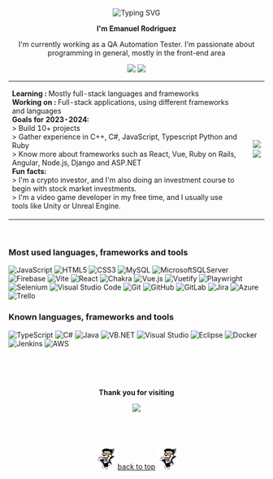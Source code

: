 

<!--TITLE-->
<p align='center'>
  <img align="center" src="https://readme-typing-svg.demolab.com?font=Press+Start+2P&size=12&duration=4000&pause=1000&color=1700FF&center=true&vCenter=true&repeat=false&width=435&lines=Hi+there!+Welcome+to+my+Github+page!" alt="Typing SVG" />
</p>

<!--BRIEF INTRODUCTION-->
<p align='center' ><b>I'm Emanuel Rodriguez</b></p>
<p align='center' >I'm currently working as a QA Automation Tester. I'm passionate about programming in general, mostly in the front-end area</p>

<!--CONTACT BADGES-->
<p align='center'>
<a href='https://www.linkedin.com/in/erodriguezarr/'><img src='https://img.shields.io/badge/linkedin-%230077B5.svg?style=for-the-badge&logo=linkedin&logoColor=white'/></a>
<a href='mailto: emanuelrodriguez203@gmail.com'><img src='https://img.shields.io/badge/emanuelrodriguez203@gmail.com-D14836?style=for-the-badge&logo=gmail&logoColor=white'/></a>
</p>

<!--ABOUT ME AND GRAPHS-->

<table>
    <td> 
      <p>
       <b>Learning :</b> Mostly full-stack languages and frameworks
        <br>
       <b>Working on :</b> Full-stack applications, using different frameworks and languages
        <br>
      <b>Goals for 2023-2024:</b>
        <br>
      > Build 10+ projects
        <br>
      > Gather experience in C++, C#, JavaScript, Typescript Python and Ruby
        <br>
      > Know more about frameworks such as React, Vue, Ruby on Rails, Angular, Node.js, Django and ASP.NET
        <br>
       <b>Fun facts:</b>
        <br>
      > I'm a crypto investor, and I'm also doing an investment course to begin with stock market investments.
        <br>
      > I'm a video game developer in my free time, and I usually use tools like Unity or Unreal Engine.
    </p>
</td>
    <td>
      <div align='right'>
      <img src='http://github-readme-streak-stats.herokuapp.com?user=EmRodr&theme=transparent&mode=weekly&card_width=350&hide_longest_streak=true'/>
      <img src='https://github-readme-stats-git-masterrstaa-rickstaa.vercel.app/api/top-langs/?username=EmRodr&layout=donut&theme=transparent'/>
    </div>
    </td>
</table>

<br>

### Most used languages, frameworks and tools
![JavaScript](https://img.shields.io/badge/javascript-%23323330.svg?style=for-the-badge&logo=javascript&logoColor=%23F7DF1E)
![HTML5](https://img.shields.io/badge/html5-%23E34F26.svg?style=for-the-badge&logo=html5&logoColor=white)
![CSS3](https://img.shields.io/badge/css3-%231572B6.svg?style=for-the-badge&logo=css3&logoColor=white)
![MySQL](https://img.shields.io/badge/mysql-%2300f.svg?style=for-the-badge&logo=mysql&logoColor=white)
![MicrosoftSQLServer](https://img.shields.io/badge/Microsoft%20SQL%20Server-CC2927?style=for-the-badge&logo=microsoft%20sql%20server&logoColor=white)
![Firebase](https://img.shields.io/badge/firebase-%23039BE5.svg?style=for-the-badge&logo=firebase)
![Vite](https://img.shields.io/badge/vite-%23646CFF.svg?style=for-the-badge&logo=vite&logoColor=white)
![React](https://img.shields.io/badge/react-%2320232a.svg?style=for-the-badge&logo=react&logoColor=%2361DAFB)
![Chakra](https://img.shields.io/badge/chakra-%234ED1C5.svg?style=for-the-badge&logo=chakraui&logoColor=white)
![Vue.js](https://img.shields.io/badge/vuejs-%2335495e.svg?style=for-the-badge&logo=vuedotjs&logoColor=%234FC08D)
![Vuetify](https://img.shields.io/badge/Vuetify-1867C0?style=for-the-badge&logo=vuetify&logoColor=AEDDFF)
![Playwright](https://img.shields.io/badge/Playwright-2EAD33.svg?style=for-the-badge&logo=Playwright&logoColor=white)
![Selenium](https://img.shields.io/badge/Selenium-43B02A.svg?style=for-the-badge&logo=Selenium&logoColor=white)
![Visual Studio Code](https://img.shields.io/badge/Visual%20Studio%20Code-0078d7.svg?style=for-the-badge&logo=visual-studio-code&logoColor=white)
![Git](https://img.shields.io/badge/git-%23F05033.svg?style=for-the-badge&logo=git&logoColor=white)
![GitHub](https://img.shields.io/badge/github-%23121011.svg?style=for-the-badge&logo=github&logoColor=white)
![GitLab](https://img.shields.io/badge/gitlab-%23181717.svg?style=for-the-badge&logo=gitlab&logoColor=white)
![Jira](https://img.shields.io/badge/jira-%230A0FFF.svg?style=for-the-badge&logo=jira&logoColor=white)
![Azure](https://img.shields.io/badge/azure-%230072C6.svg?style=for-the-badge&logo=microsoftazure&logoColor=white)
![Trello](https://img.shields.io/badge/Trello-%23026AA7.svg?style=for-the-badge&logo=Trello&logoColor=white)

### Known languages, frameworks and tools
![TypeScript](https://img.shields.io/badge/typescript-%23007ACC.svg?style=for-the-badge&logo=typescript&logoColor=white)
![C#](https://img.shields.io/badge/c%23-%23239120.svg?style=for-the-badge&logo=c-sharp&logoColor=white)
![Java](https://img.shields.io/badge/java-%23ED8B00.svg?style=for-the-badge&logo=openjdk&logoColor=white)
![VB.NET](https://img.shields.io/badge/Visual%20Basic-512BD4.svg?style=for-the-badge&logo=visual-basic&logoColor=white)
![Visual Studio](https://img.shields.io/badge/Visual%20Studio-5C2D91.svg?style=for-the-badge&logo=visual-studio&logoColor=white)
![Eclipse](https://img.shields.io/badge/Eclipse-FE7A16.svg?style=for-the-badge&logo=Eclipse&logoColor=white)
![Docker](https://img.shields.io/badge/docker-%230db7ed.svg?style=for-the-badge&logo=docker&logoColor=white)
![Jenkins](https://img.shields.io/badge/jenkins-%232C5263.svg?style=for-the-badge&logo=jenkins&logoColor=white)
![AWS](https://img.shields.io/badge/AWS-%23FF9900.svg?style=for-the-badge&logo=amazon-aws&logoColor=white)

<br>
<br>
<br>
<p align='center'><b>Thank you for visiting</b></p>
<p align='center'><img src='https://komarev.com/ghpvc/?username=EmRodr'/></p>

<br>
<br>
<br>
<div align='center'>
<img src='./spamton.gif' width='40px' height='45px'/>
<a href="#">back to top</a>
<img src='./spamton.gif' width='40px' height='45px'/>
</div>
